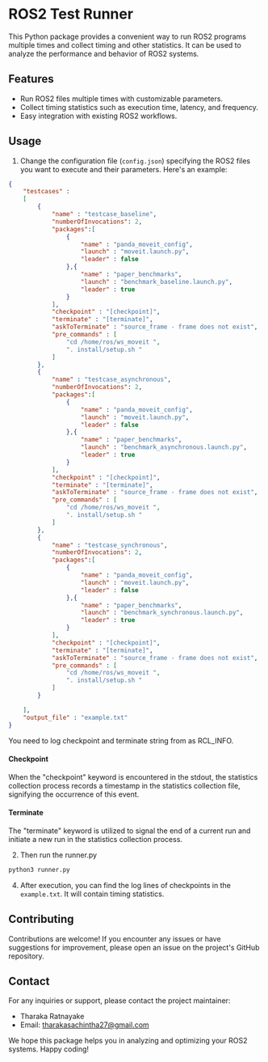 # ROS2 Test Runner

This Python package provides a convenient way to run ROS2 programs multiple times and collect timing and other statistics. It can be used to analyze the performance and behavior of ROS2 systems.

## Features

- Run ROS2 files multiple times with customizable parameters.
- Collect timing statistics such as execution time, latency, and frequency.
- Easy integration with existing ROS2 workflows.


## Usage

1. Change the configuration file (`config.json`) specifying the ROS2 files you want to execute and their parameters. Here's an example:

```json
{
    "testcases" :
    [
        {
            "name" : "testcase_baseline",
            "numberOfInvocations": 2,
            "packages":[
                {
                    "name" : "panda_moveit_config",
                    "launch" : "moveit.launch.py",
                    "leader" : false
                },{
                    "name" : "paper_benchmarks",
                    "launch" : "benchmark_baseline.launch.py",
                    "leader" : true
                }
            ],
            "checkpoint" : "[checkpoint]",
            "terminate" : "[terminate]",
            "askToTerminate" : "source_frame - frame does not exist",
            "pre_commands" : [
                "cd /home/ros/ws_moveit ",
                ". install/setup.sh "
            ]
        },
        {
            "name" : "testcase_asynchronous",
            "numberOfInvocations": 2,
            "packages":[
                {
                    "name" : "panda_moveit_config",
                    "launch" : "moveit.launch.py",
                    "leader" : false
                },{
                    "name" : "paper_benchmarks",
                    "launch" : "benchmark_asynchronous.launch.py",
                    "leader" : true
                }
            ],
            "checkpoint" : "[checkpoint]",
            "terminate" : "[terminate]",
            "askToTerminate" : "source_frame - frame does not exist",
            "pre_commands" : [
                "cd /home/ros/ws_moveit ",
                ". install/setup.sh "
            ]
        },
        {
            "name" : "testcase_synchronous",
            "numberOfInvocations": 2,
            "packages":[
                {
                    "name" : "panda_moveit_config",
                    "launch" : "moveit.launch.py",
                    "leader" : false
                },{
                    "name" : "paper_benchmarks",
                    "launch" : "benchmark_synchronous.launch.py",
                    "leader" : true
                }
            ],
            "checkpoint" : "[checkpoint]",
            "terminate" : "[terminate]",
            "askToTerminate" : "source_frame - frame does not exist",
            "pre_commands" : [
                "cd /home/ros/ws_moveit ",
                ". install/setup.sh "
            ]
        }

    ],
    "output_file" : "example.txt"
}
```

You need to log checkpoint and terminate string from as RCL_INFO.

#### Checkpoint

When the "checkpoint" keyword is encountered in the stdout, the statistics collection process records a timestamp in the statistics collection file, signifying the occurrence of this event.

#### Terminate

The "terminate" keyword is utilized to signal the end of a current run and initiate a new run in the statistics collection process. 


2. Then run the runner.py

```sh
python3 runner.py
```


4. After execution, you can find the log lines of checkpoints in the `example.txt`. It will contain timing statistics.

## Contributing

Contributions are welcome! If you encounter any issues or have suggestions for improvement, please open an issue on the project's GitHub repository.

## Contact

For any inquiries or support, please contact the project maintainer:

- Tharaka Ratnayake
- Email: tharakasachintha27@gmail.com

We hope this package helps you in analyzing and optimizing your ROS2 systems. Happy coding!
